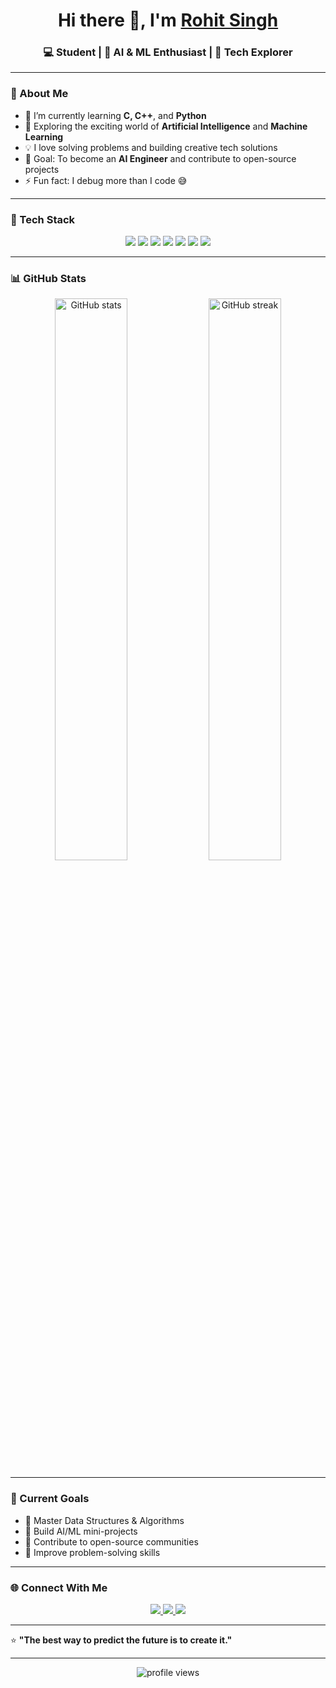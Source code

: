 <h1 align="center">Hi there 👋, I'm <a href="#">Rohit Singh </a></h1>
<h3 align="center">💻 Student | 🤖 AI & ML Enthusiast | 🚀 Tech Explorer</h3>

---

### 🧠 About Me  
- 🌱 I’m currently learning **C, C++**, and **Python**  
- 🤖 Exploring the exciting world of **Artificial Intelligence** and **Machine Learning**  
- 💡 I love solving problems and building creative tech solutions  
- 🎯 Goal: To become an **AI Engineer** and contribute to open-source projects  
- ⚡ Fun fact: I debug more than I code 😅  

---

### 🧩 Tech Stack  
<p align="center">
  <img src="https://img.shields.io/badge/C-00599C?style=for-the-badge&logo=c&logoColor=white"/>
  <img src="https://img.shields.io/badge/C++-00599C?style=for-the-badge&logo=cplusplus&logoColor=white"/>
  <img src="https://img.shields.io/badge/Python-3776AB?style=for-the-badge&logo=python&logoColor=yellow"/>
  <img src="https://img.shields.io/badge/Machine%20Learning-FF6F00?style=for-the-badge&logo=tensorflow&logoColor=white"/>
  <img src="https://img.shields.io/badge/Artificial%20Intelligence-000000?style=for-the-badge&logo=OpenAI&logoColor=white"/>
  <img src="https://img.shields.io/badge/GitHub-181717?style=for-the-badge&logo=github&logoColor=white"/>
  <img src="https://img.shields.io/badge/VS%20Code-0078D4?style=for-the-badge&logo=visualstudiocode&logoColor=white"/>
</p>

---

### 📊 GitHub Stats  
<p align="center">
  <img src="https://github-readme-stats.vercel.app/api?username=rkboss07&show_icons=true&theme=tokyonight" alt="GitHub stats" width="48%"/>
  <img src="https://github-readme-streak-stats.herokuapp.com/?user=rkboss07&theme=tokyonight" alt="GitHub streak" width="48%"/>
</p>

---

### 🚀 Current Goals  
- 🔹 Master Data Structures & Algorithms  
- 🔹 Build AI/ML mini-projects  
- 🔹 Contribute to open-source communities  
- 🔹 Improve problem-solving skills  

---

### 🌐 Connect With Me  
<p align="center">
  <a href="https://www.linkedin.com/in/rohit-kumar-553b63388" target="_blank">
    <img src="https://img.shields.io/badge/LinkedIn-blue?style=for-the-badge&logo=linkedin&logoColor=white"/>
  </a>
  <a href="mailto:rohitsinghxiv@gmail.com" target="_blank">
    <img src="https://img.shields.io/badge/Email-D14836?style=for-the-badge&logo=gmail&logoColor=white"/>
  </a>
  <a href="https://github.com/rkboss07" target="_blank">
    <img src="https://img.shields.io/badge/GitHub-181717?style=for-the-badge&logo=github&logoColor=white"/>
  </a>
</p>

---

⭐ **"The best way to predict the future is to create it."**

---

<p align="center">
  <img src="https://komarev.com/ghpvc/?username=YOUR_GITHUB_USERNAME&label=Profile%20Views&color=blue&style=flat" alt="profile views"/>
</p>
